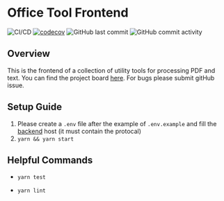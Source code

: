# Office Tool Frontend

![CI/CD](https://github.com/nachetfalter/office-tool-frontend/workflows/office-tool-frontend-cicd/badge.svg)
[![codecov](https://codecov.io/gh/nachetfalter/office-tool-frontend/branch/main/graph/badge.svg)](https://app.codecov.io/gh/nachetfalter/office-tool-frontend)
![GitHub last commit](https://img.shields.io/github/last-commit/nachetfalter/office-tool-frontend)
![GitHub commit activity](https://img.shields.io/github/commit-activity/m/nachetfalter/office-tool-frontend)

## Overview

This is the frontend of a collection of utility tools for processing PDF and text. You can find the project board [here](https://trello.com/b/veKujmZv/task-board). For bugs please submit gitHub issue.

## Setup Guide

1. Please create a `.env` file after the example of `.env.example` and fill the [backend](https://github.com/nachetfalter/office-tool-backend) host (it must contain the protocal)
2. `yarn && yarn start`

## Helpful Commands

* `yarn test`

* `yarn lint`

